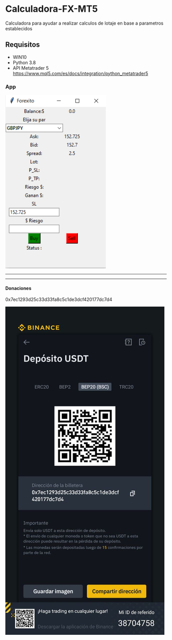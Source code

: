 # Calculadora-FX-MT5
Calculadora para ayudar a realizar calculos de lotaje en base a parametros establecidos

## Requisitos

- WIN10
- Python 3.8
- API Metatrader 5 https://www.mql5.com/es/docs/integration/python_metatrader5

### App

![](https://github.com/cpfxcl/Calculadora-FX-MT5/blob/1f8621adb1b941e2948992d5f321a4a23ea543a4/cal.PNG)

-------------------------------------------------------------------------------------------------------

-------------------------------------------------------------------------------------------------------
#### Donaciones

0x7ec1293d25c33d33fa8c5c1de3dcf420177dc7d4

![](https://github.com/cpfxcl/Calculadora-FX-MT5/blob/99c92b035eaac95bf1f6de72f0a200158ee78642/wallet.jpeg)


